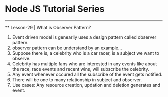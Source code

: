 
# Node JS Tutorial Series

***
**  Lesson-29 | What is Observer Pattern?

1. Event driven model is genearlly uses a design pattern called observer pattern.
2. observer pattern can be understand by an example...
3. Suppose there is, a celebrity who is a car racer, is a subject we want to observe.
4. Celebrity has multiple fans who are interested in any events like about the race, race events and     recent wins, will subscribe the celebrity.
5. Any event whenever occured all the subscribe of the event gets notified.
6. There will be one to many relationship in subject and observer.
7. Use cases:
    Any resource creation, updation and deletion generates and event.